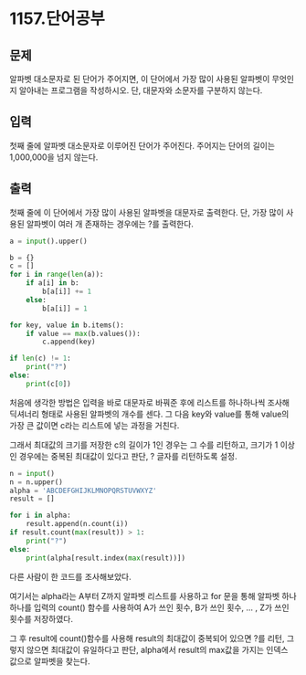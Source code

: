 # 1157.단어공부

## 문제

알파벳 대소문자로 된 단어가 주어지면, 이 단어에서 가장 많이 사용된 알파벳이 무엇인지 알아내는 프로그램을 작성하시오. 단, 대문자와 소문자를 구분하지 않는다.

## 입력

첫째 줄에 알파벳 대소문자로 이루어진 단어가 주어진다. 주어지는 단어의 길이는 1,000,000을 넘지 않는다.

## 출력

첫째 줄에 이 단어에서 가장 많이 사용된 알파벳을 대문자로 출력한다. 단, 가장 많이 사용된 알파벳이 여러 개 존재하는 경우에는 ?를 출력한다.

```python
a = input().upper()

b = {}
c = []
for i in range(len(a)):
    if a[i] in b:
        b[a[i]] += 1
    else:
        b[a[i]] = 1

for key, value in b.items():
    if value == max(b.values()):
        c.append(key)

if len(c) != 1:
    print("?")
else:
    print(c[0])
```

처음에 생각한 방법은 입력을 바로 대문자로 바꿔준 후에 리스트를 하나하나씩 조사해 딕셔너리 형태로 사용된 알파벳의 개수를 센다. 그 다음 key와 value를 통해 value의 가장 큰 값이면 c라는 리스트에 넣는 과정을 거친다.

그래서 최대값의 크기를 저장한 c의 길이가 1인 경우는 그 수를 리턴하고, 크기가 1 이상인 경우에는 중복된 최대값이 있다고 판단, ? 글자를 리턴하도록 설정.

```python
n = input()
n = n.upper()
alpha = 'ABCDEFGHIJKLMNOPQRSTUVWXYZ'
result = []

for i in alpha:
    result.append(n.count(i))
if result.count(max(result)) > 1:
    print("?")
else:
    print(alpha[result.index(max(result))])
```

다른 사람이 한 코드를 조사해보았다.

여기서는 alpha라는 A부터 Z까지 알파벳 리스트를 사용하고 for  문을 통해 알파벳 하나하나를 입력의 count() 함수를 사용하여 A가 쓰인 횟수, B가 쓰인 횟수, ... , Z가 쓰인 횟수를 저장하였다.

그 후 result에 count()함수를 사용해 result의 최대값이 중복되어 있으면 ?를 리턴, 그렇지 않으면 최대값이 유일하다고 판단, alpha에서 result의 max값을 가지는 인덱스 값으로 알파벳을 찾는다.